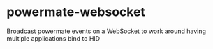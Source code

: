 # powermate-websocket
Broadcast powermate events on a WebSocket to work around having multiple applications bind to HID
